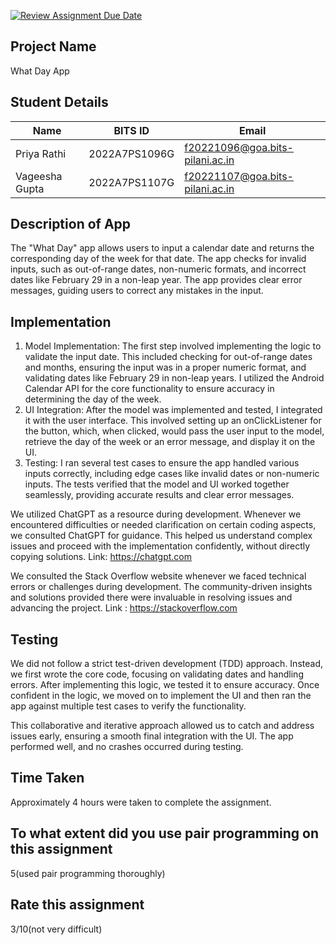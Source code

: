 [![Review Assignment Due Date](https://classroom.github.com/assets/deadline-readme-button-22041afd0340ce965d47ae6ef1cefeee28c7c493a6346c4f15d667ab976d596c.svg)](https://classroom.github.com/a/paV3BV1l)
## Project Name
What Day App

## Student Details

| Name            |   BITS ID       | Email                           |
| --------------- | --------------- | ---------------                 |
| Priya Rathi     | 2022A7PS1096G   | f20221096@goa.bits-pilani.ac.in |
| Vageesha Gupta  | 2022A7PS1107G   | f20221107@goa.bits-pilani.ac.in |

## Description of App
The "What Day" app allows users to input a calendar date and returns the corresponding day of the week for that date. The app checks for invalid inputs, such as out-of-range dates, non-numeric formats, and incorrect dates like February 29 in a non-leap year. The app provides clear error messages, guiding users to correct any mistakes in the input.

## Implementation 
1. Model Implementation: The first step involved implementing the logic to validate the input date. This included checking for out-of-range dates and months, ensuring the input was in a proper numeric format, and validating dates like February 29 in non-leap years. I utilized the Android Calendar API for the core functionality to ensure accuracy in determining the day of the week.
2. UI Integration: After the model was implemented and tested, I integrated it with the user interface. This involved setting up an onClickListener for the button, which, when clicked, would pass the user input to the model, retrieve the day of the week or an error message, and display it on the UI.
3. Testing: I ran several test cases to ensure the app handled various inputs correctly, including edge cases like invalid dates or non-numeric inputs. The tests verified that the model and UI worked together seamlessly, providing accurate results and clear error messages.

We utilized ChatGPT as a resource during development. Whenever we encountered difficulties or needed clarification on certain coding aspects, we consulted ChatGPT for guidance. This helped us understand complex issues and proceed with the implementation confidently, without directly copying solutions. 
Link: https://chatgpt.com

We consulted the Stack Overflow website whenever we faced technical errors or challenges during development. The community-driven insights and solutions provided there were invaluable in resolving issues and advancing the project.
Link : https://stackoverflow.com

## Testing
We did not follow a strict test-driven development (TDD) approach. Instead, we first wrote the core code, focusing on validating dates and handling errors. After implementing this logic, we tested it to ensure accuracy. Once confident in the logic, we moved on to implement the UI and then ran the app against multiple test cases to verify the functionality.

This collaborative and iterative approach allowed us to catch and address issues early, ensuring a smooth final integration with the UI. The app performed well, and no crashes occurred during testing.

## Time Taken

Approximately 4 hours were taken to complete the assignment.

## To what extent did you use pair programming on this assignment

5(used pair programming thoroughly)

## Rate this assignment
3/10(not very difficult)


